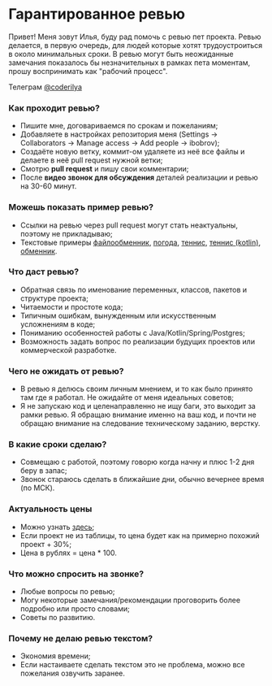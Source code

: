 # Гарантированное ревью

Привет! Меня зовут Илья, буду рад помочь с ревью пет проекта. Ревью делается, в первую очередь, для людей которые
хотят трудоустроиться в около минимальных сроки. В ревью могут быть
неожиданные замечания показалось бы незначительных в рамках пета моментам, прошу воспринимать как "рабочий процесс".

Телеграм
[@coderilya](https://t.me/coderilya)

### Как проходит ревью?

- Пишите мне, договариваемся по срокам и пожеланиям;
- Добавляете в настройках репозитория меня (Settings -> Collaborators -> Manage access -> Add people -> ibobrov);
- Создаёте новую ветку, коммит-ом удаляете из неё все файлы и делаете в неё pull request нужной ветки;
- Смотрю **pull request** и пишу свои комментарии;
- После **видео звонок для обсуждения** деталей реализации и ревью на 30-60 минут.

### Можешь показать пример ревью?

- Ссылки на ревью через pull request могут стать неактуальны, поэтому не прикладываю;
- Текстовые примеры [файлообменник](https://gist.github.com/Asenim/fba405ca591617fc5599508c61e895a9), [погода](https://gist.github.com/Asenim/d6e149730f740acbb422142527d40c38), [теннис](https://gist.github.com/Asenim/b9cc5d0281141c5049f6625774c1ebb8), [теннис (kotlin)](https://gist.github.com/Asenim/c55a2972616fd08c5d2ff8599ac6c8c6), [обменник](https://gist.github.com/Asenim/3a377e3d63d0ccd43705119e221ec67d).

### Что даст ревью?

- Обратная связь по именование переменных, классов, пакетов и структуре проекта;
- Читаемости и простоте кода;
- Типичным ошибкам, вынужденным или искусственным усложнениям в коде;
- Пониманию особенностей работы с Java/Kotlin/Spring/Postgres;
- Возможность задать вопрос по реализации будущих проектов или коммерческой разработке.

### Чего не ожидать от ревью?

- В ревью я делюсь своим личным мнением, и то как было принято там где я работал. Не ожидайте от меня идеальных советов;
- Я не запускаю код и целенаправленно не ищу баги, это выходит за рамки ревью. Я обращаю внимание именно на
  ваш код, и почти не обращаю внимание на следование техническому заданию, верстку.

### В какие сроки сделаю?

- Совмещаю с работой, поэтому говорю когда начну и плюс 1-2 дня беру в запас;
- Звонок стараюсь сделать в ближайшие дни, обычно вечернее время (по МСК).

### Актуальность цены

- Можно узнать [здесь](https://docs.google.com/spreadsheets/d/1DkIIcE6oUtcK9jjfrOyUgatb6DIxL5GXEn3kvUp4Lms/htmlview#gid=0);
- Если проект не из таблицы, то цена будет как на примерно похожий проект + 30%;
- Цена в рублях = цена * 100.

### Что можно спросить на звонке?

- Любые вопросы по ревью;
- Могу некоторые замечания/рекомендации проговорить более подробно или просто словами;
- Советы по развитию.

### Почему не делаю ревью текстом?

- Экономия времени;
- Если настаиваете сделать текстом это не проблема, можно все пожелания озвучить заранее.

